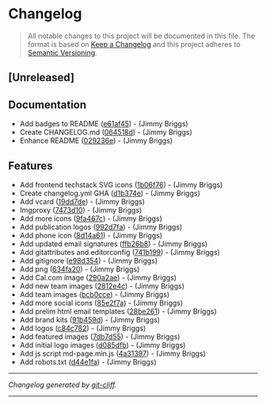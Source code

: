 # Changelog

> All notable changes to this project will be documented in this file. The format is based on
[Keep a Changelog](http://keepachangelog.com/) and this project adheres to
[Semantic Versioning](http://semver.org/).

## [Unreleased]

## Documentation

- Add badges to README ([e61af45](https://github.com/noclocks/cdn/commit/e61af45ce4fc7beb4a5401a300dd539ff2eaacb4))  - (Jimmy Briggs)
- Create CHANGELOG.md ([064518d](https://github.com/noclocks/cdn/commit/064518dbb39d42257424d6e98f31f84bf2c3e61d))  - (Jimmy Briggs)
- Enhance README ([029236e](https://github.com/noclocks/cdn/commit/029236e32a555d1b6a77cc2ca3a98a5203addf52))  - (Jimmy Briggs)

## Features

- Add frontend techstack SVG icons ([1b06f76](https://github.com/noclocks/cdn/commit/1b06f76cee748d24ab0b1ccd1b6c214bc228e96d))  - (Jimmy Briggs)
- Create changelog.yml GHA ([d1b374e](https://github.com/noclocks/cdn/commit/d1b374e222e2c7dbaebf12df3b962f9b9af23696))  - (Jimmy Briggs)
- Add vcard ([19dd7de](https://github.com/noclocks/cdn/commit/19dd7dea057e8c25d4fcdfe2f9e49c1187378689))  - (Jimmy Briggs)
- Imgproxy ([7473d10](https://github.com/noclocks/cdn/commit/7473d105e4e82fa66a9ae9d6c8ff31c38d34e658))  - (Jimmy Briggs)
- Add more icons ([9fa467c](https://github.com/noclocks/cdn/commit/9fa467c144c5badfb20bcf8867358b9702c498c2))  - (Jimmy Briggs)
- Add publication logos ([992d7fa](https://github.com/noclocks/cdn/commit/992d7fae564795df25ed54c7c9ef13092518de63))  - (Jimmy Briggs)
- Add phone icon ([8d14a61](https://github.com/noclocks/cdn/commit/8d14a61768eff966951a9c21aa7138849c257bc9))  - (Jimmy Briggs)
- Add updated email signatures ([ffb26b8](https://github.com/noclocks/cdn/commit/ffb26b85972524bf3c6a4b2ea74798a27dab227b))  - (Jimmy Briggs)
- Add gitattributes and editorconfig ([741b199](https://github.com/noclocks/cdn/commit/741b199870d516cedb6d8cbf4f9df70ea0069da3))  - (Jimmy Briggs)
- Add gitignore ([e98d354](https://github.com/noclocks/cdn/commit/e98d354526e696d610fb1a5fe839b4f83d6364fc))  - (Jimmy Briggs)
- Add png ([634fa20](https://github.com/noclocks/cdn/commit/634fa207e4e4de4ac6fb977a4e125ed6299feabd))  - (Jimmy Briggs)
- Add Cal.com image ([290a2ae](https://github.com/noclocks/cdn/commit/290a2aec0dc56f9a5214fbb68c7bfa8f6ef2d4fa))  - (Jimmy Briggs)
- Add new team images ([2812e4c](https://github.com/noclocks/cdn/commit/2812e4cadb527e9dcdb30314800a892fcb45730a))  - (Jimmy Briggs)
- Add team images ([bcb0cce](https://github.com/noclocks/cdn/commit/bcb0cce8bf765d7753a766c2541dd4590e3db67e))  - (Jimmy Briggs)
- Add more social icons ([85e2f7a](https://github.com/noclocks/cdn/commit/85e2f7ad3ad7525d718c6df8a1609ad0dc552e77))  - (Jimmy Briggs)
- Add prelim html email templates ([28be261](https://github.com/noclocks/cdn/commit/28be261097f5c7e9b624193b9b3ef7a32e295bb8))  - (Jimmy Briggs)
- Add brand kits ([91b459d](https://github.com/noclocks/cdn/commit/91b459df3dfa4ec69d50f9452ac4a0923e412788))  - (Jimmy Briggs)
- Add logos ([c84c782](https://github.com/noclocks/cdn/commit/c84c7824ab882164aa04a4b4bef0edceb714d237))  - (Jimmy Briggs)
- Add featured images ([7db7d55](https://github.com/noclocks/cdn/commit/7db7d5598a4145d4702e05729e58447c97610413))  - (Jimmy Briggs)
- Add initial logo images ([d085dfb](https://github.com/noclocks/cdn/commit/d085dfb04c802e86ea7f0d696aaa78deeb743304))  - (Jimmy Briggs)
- Add js script md-page.min.js ([4a31397](https://github.com/noclocks/cdn/commit/4a31397188657975400610c1d4cfc5a13ca9d35a))  - (Jimmy Briggs)
- Add robots.txt ([d44e1fa](https://github.com/noclocks/cdn/commit/d44e1fa4fb3bfa24c7e270377c465a5b31dbe0a7))  - (Jimmy Briggs)

***
*Changelog generated by [git-cliff](https://github.com/orhun/git-cliff).*
***
